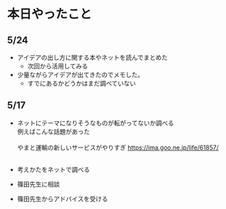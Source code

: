 # 本日やったこと

## 5/24
* アイデアの出し方に関する本やネットを読んでまとめた
    - 次回から活用してみる
* 少量ながらアイデアが出てきたのでメモした｡
    - すでにあるかどうかはまだ調べていない
 
## 5/17
* ネットにテーマになりそうなものが転がってないか調べる
<br>例えばこんな話題があった
<br><br>
やまと運輸の新しいサービスがやりすぎ
https://ima.goo.ne.jp/life/61857/ 
<br><br>

* 考えかたをネットで調べる
* 篠田先生に相談
* 篠田先生からアドバイスを受ける

